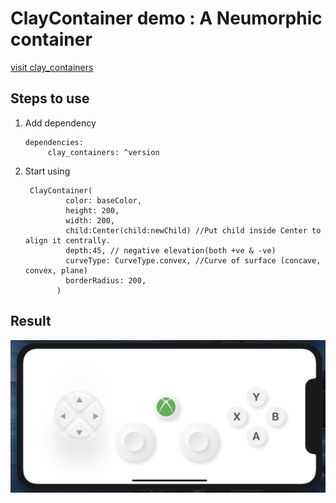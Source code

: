 # ClayContainer demo : A Neumorphic container
[visit clay_containers](https://pub.dev/packages/clay_containers#-readme-tab-)
## Steps to use 


1. Add dependency

       dependencies:
            clay_containers: ^version

2. Start using

        ClayContainer(
                color: baseColor,
                height: 200,
                width: 200,
                child:Center(child:newChild) //Put child inside Center to align it centrally.
                depth:45, // negative elevation(both +ve & -ve)
                curveType: CurveType.convex, //Curve of surface (concave, convex, plane)
                borderRadius: 200,
              )


## Result

![demo](demo.png)
